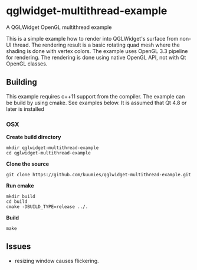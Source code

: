 # qglwidget-multithread-example
A QGLWidget OpenGL multithread example

This is a simple example how to render into QGLWidget's surface from non-UI thread. The rendering result is a basic rotating quad mesh where the shading is done with vertex colors. The example uses OpenGL 3.3 pipeline for rendering. The rendering is done using native OpenGL API, not with Qt OpenGL classes.

## Building

This example requires c++11 support from the compiler. The example can be build by using cmake. See examples below. It is assumed that Qt 4.8 or later is installed

### OSX

**Create build directory**

```
mkdir qglwidget-multithread-example
cd qglwidget-multithread-example
```

**Clone the source**

```
git clone https://github.com/kuumies/qglwidget-multithread-example.git
```

**Run cmake**

```
mkdir build
cd build
cmake -DBUILD_TYPE=release ../.
```

**Build**

```
make
```

## Issues
- resizing window causes flickering.
